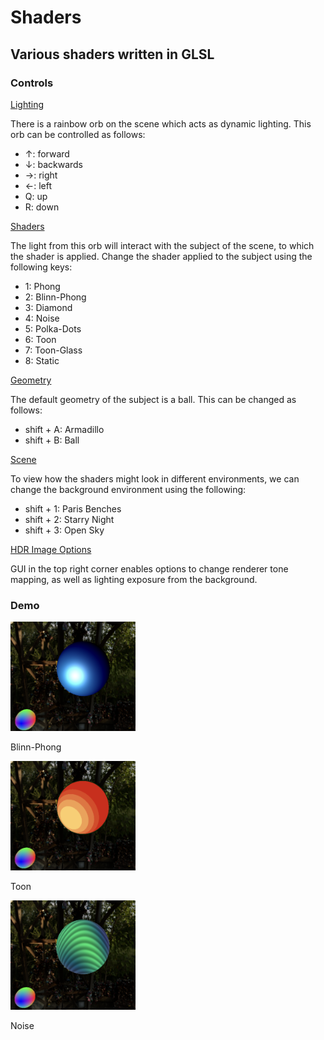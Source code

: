 <!-- github does no allow CSS -->
<!-- <style>
  .container {
    display: flex;
  }
  .image-container {
    flex: 1;
  }
  .image-container img {
    width: 200px;
    height: 175px;
  }
  .image-container p {
    text-align: center;
  }
</style> -->

# Shaders
## Various shaders written in GLSL

### Controls
<ins>Lighting</ins>

There is a rainbow orb on the scene which acts as dynamic lighting. This orb can be controlled as follows:
<ul>
  <li>↑: forward</li>
  <li>↓: backwards</li>
  <li>→: right</li>
  <li>←: left</li>
  <li>Q: up</li>
  <li>R: down</li>
</ul>
<ins>Shaders</ins>

The light from this orb will interact with the subject of the scene, to which the shader is applied. Change the shader applied to the subject using the following keys:
<ul>
  <li>1: Phong</li>
  <li>2: Blinn-Phong</li>
  <li>3: Diamond</li>
  <li>4: Noise</li>
  <li>5: Polka-Dots</li>
  <li>6: Toon</li>
  <li>7: Toon-Glass</li>
  <li>8: Static</li>
</ul>
<ins>Geometry</ins>

The default geometry of the subject is a ball. This can be changed as follows:
<ul>
  <li>shift + A: Armadillo</li>
  <li>shift + B: Ball</li>
</ul>
<ins>Scene</ins>

To view how the shaders might look in different environments, we can change the background environment using the following:
<ul>
  <li>shift + 1: Paris Benches</li>
  <li>shift + 2: Starry Night</li>
  <li>shift + 3: Open Sky</li>
</ul>
<ins>HDR Image Options</ins> 

GUI in the top right corner enables options to change renderer tone mapping, as well as lighting exposure from the background.

### Demo
<div display="flex">
  <div>
    <img src="./images/blinn_orb.png" alt="blinn_ball" width="200" height="175">
    <p>Blinn-Phong</p>
  </div>

  <div>
    <img src="./images/toon_orb.png" alt="toon_ball" width="200" height="175">
    <p>Toon</p>
  </div>

  <div>
    <img src="./images/noise_orb.png" alt="noise_ball" width="200" height="175">
    <p>Noise</p>
  </div>
</div>


